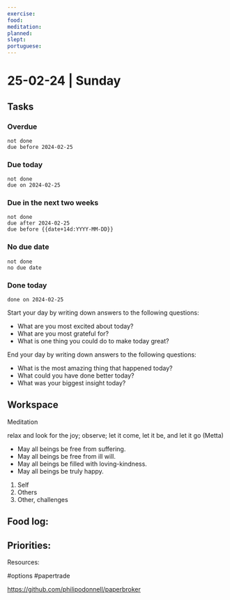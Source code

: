 ```yaml
---
exercise: 
food: 
meditation: 
planned: 
slept: 
portuguese:
---
```


# 25-02-24 | Sunday

## Tasks
### Overdue
```tasks
not done
due before 2024-02-25
```

### Due today
```tasks
not done
due on 2024-02-25
```

### Due in the next two weeks
```tasks
not done
due after 2024-02-25
due before {{date+14d:YYYY-MM-DD}}
```

### No due date
```tasks
not done
no due date
```

### Done today
```tasks
done on 2024-02-25
```


Start your day by writing down answers to the following questions:

- What are you most excited about today? 
- What are you most grateful for? 
- What is one thing you could do to make today great?  

End your day by writing down answers to the following questions: 

- What is the most amazing thing that happened today? 
- What could you have done better today? 
- What was your biggest insight today?

## Workspace

Meditation 

relax and look for the joy; observe; let it come, let it be, and let it go
(Metta)
-   May all beings be free from suffering.
-   May all beings be free from ill will.
-   May all beings be filled with loving-kindness.
-   May all beings be truly happy.

1. Self
2. Others
3. Other, challenges

Food log:
- 

Priorities:
- 

Resources:

#options #papertrade

https://github.com/philipodonnell/paperbroker